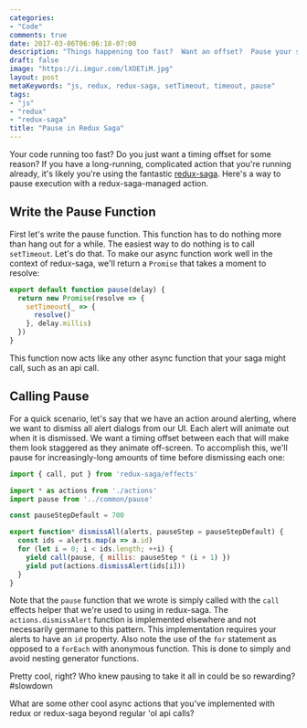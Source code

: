 ```yaml
---
categories:
- "Code"
comments: true
date: 2017-03-06T06:06:18-07:00
description: "Things happening too fast?  Want an offset?  Pause your saga in redux-saga."
draft: false
image: "https://i.imgur.com/lXOETiM.jpg"
layout: post
metaKeywords: "js, redux, redux-saga, setTimeout, timeout, pause"
tags:
- "js"
- "redux"
- "redux-saga"
title: "Pause in Redux Saga"
---
```


Your code running too fast?  Do you just want a timing offset for some reason?  If you have a long-running, complicated action that you're running already, it's likely you're using the fantastic [redux-saga](https://github.com/redux-saga/redux-saga).  Here's a way to pause execution with a redux-saga-managed action.

<!--more-->

## Write the Pause Function

First let's write the pause function.  This function has to do nothing more than hang out for a while.  The easiest way to do nothing is to call `setTimeout`.  Let's do that.  To make our async function work well in the context of redux-saga, we'll return a `Promise` that takes a moment to resolve:

```js
export default function pause(delay) {
  return new Promise(resolve => {
    setTimeout(_ => {
      resolve()
    }, delay.millis)
  })
}
```

This function now acts like any other async function that your saga might call, such as an api call.

## Calling Pause

For a quick scenario, let's say that we have an action around alerting, where we want to dismiss all alert dialogs from our UI.  Each alert will animate out when it is dismissed.  We want a timing offset between each that will make them look staggered as they animate off-screen.  To accomplish this, we'll pause for increasingly-long amounts of time before dismissing each one:

```js
import { call, put } from 'redux-saga/effects'

import * as actions from './actions'
import pause from '../common/pause'

const pauseStepDefault = 700

export function* dismissAll(alerts, pauseStep = pauseStepDefault) {
  const ids = alerts.map(a => a.id)
  for (let i = 0; i < ids.length; ++i) {
    yield call(pause, { millis: pauseStep * (i + 1) })
    yield put(actions.dismissAlert(ids[i]))
  }
}
```

Note that the `pause` function that we wrote is simply called with the `call` effects helper that we're used to using in redux-saga.  The `actions.dismissAlert` function is implemented elsewhere and not necessarily germane to this pattern.  This implementation requires your alerts to have an `id` property.  Also note the use of the `for` statement as opposed to a `forEach` with anonymous function.  This is done to simply and avoid nesting generator functions.

Pretty cool, right?  Who knew pausing to take it all in could be so rewarding? #slowdown

What are some other cool async actions that you've implemented with redux or redux-saga beyond regular 'ol api calls?
